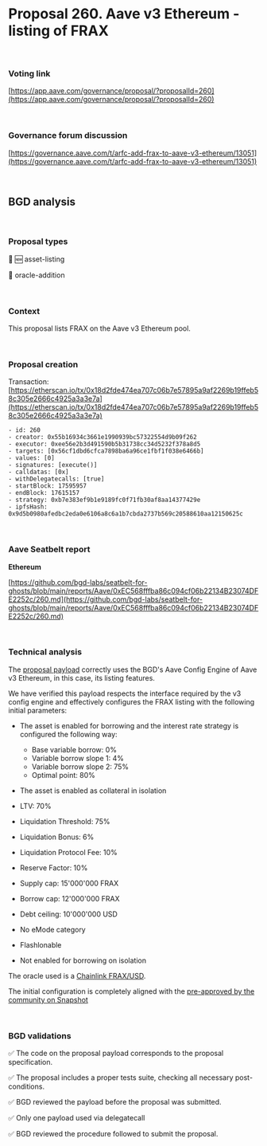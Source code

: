 # Proposal 260. Aave v3 Ethereum - listing of FRAX

<br>

### Voting link

[https://app.aave.com/governance/proposal/?proposalId=260](https://app.aave.com/governance/proposal/?proposalId=260)

<br>

### Governance forum discussion

[https://governance.aave.com/t/arfc-add-frax-to-aave-v3-ethereum/13051](https://governance.aave.com/t/arfc-add-frax-to-aave-v3-ethereum/13051)

<br>

## BGD analysis

<br>

### Proposal types

:gem: :new: asset-listing

:crystal_ball: oracle-addition

<br>

### Context

This proposal lists FRAX on the Aave v3 Ethereum pool.


<br>

### Proposal creation

Transaction: [https://etherscan.io/tx/0x18d2fde474ea707c06b7e57895a9af2269b19ffeb58c305e2666c4925a3a3e7a](https://etherscan.io/tx/0x18d2fde474ea707c06b7e57895a9af2269b19ffeb58c305e2666c4925a3a3e7a)

```
- id: 260
- creator: 0x55b16934c3661e1990939bc57322554d9b09f262
- executor: 0xee56e2b3d491590b5b31738cc34d5232f378a8d5
- targets: [0x56cf1dbd6cfca7898ba6a96ce1fbf1f038e6466b]
- values: [0]
- signatures: [execute()]
- calldatas: [0x]
- withDelegatecalls: [true]
- startBlock: 17595957
- endBlock: 17615157
- strategy: 0xb7e383ef9b1e9189fc0f71fb30af8aa14377429e
- ipfsHash: 0x9d5b0980afedbc2eda0e6106a8c6a1b7cbda2737b569c20588610aa12150625c
```

<br>

### Aave Seatbelt report

**Ethereum**

[https://github.com/bgd-labs/seatbelt-for-ghosts/blob/main/reports/Aave/0xEC568fffba86c094cf06b22134B23074DFE2252c/260.md](https://github.com/bgd-labs/seatbelt-for-ghosts/blob/main/reports/Aave/0xEC568fffba86c094cf06b22134B23074DFE2252c/260.md)


<br>

### Technical analysis

The [proposal payload](https://etherscan.io/address/0x56cf1dbd6cfca7898ba6a96ce1fbf1f038e6466b#code#F1#L33) correctly uses the BGD's Aave Config Engine of Aave v3 Ethereum, in this case, its listing features.

We have verified this payload respects the interface required by the v3 config engine and effectively configures the FRAX listing with the following initial parameters:

- The asset is enabled for borrowing and the interest rate strategy is configured the following way:
  - Base variable borrow: 0%
  - Variable borrow slope 1: 4%
  - Variable borrow slope 2: 75%
  - Optimal point: 80%

- The asset is enabled as collateral in isolation
- LTV: 70%
- Liquidation Threshold: 75%
- Liquidation Bonus: 6%
- Liquidation Protocol Fee: 10%
- Reserve Factor: 10%
- Supply cap: 15'000'000 FRAX
- Borrow cap: 12'000'000 FRAX
- Debt ceiling: 10'000'000 USD
- No eMode category
- Flashlonable
- Not enabled for borrowing on isolation

The oracle used is a [Chainlink FRAX/USD](https://etherscan.io/address/0xB9E1E3A9feFf48998E45Fa90847ed4D467E8BcfD#readContract#F8).

The initial configuration is completely aligned with the [pre-approved by the community on Snapshot](https://snapshot.org/#/aave.eth/proposal/0xf0a3ef553905b03d36e0982719cfe25e85d97f563c3ef401f25e8455960576f8)


<br>

### BGD validations

:white_check_mark: The code on the proposal payload corresponds to the proposal specification.

:white_check_mark: The proposal includes a proper tests suite, checking all necessary post-conditions.

:white_check_mark: BGD reviewed the payload before the proposal was submitted.

:white_check_mark: Only one payload used via delegatecall

:white_check_mark: BGD reviewed the procedure followed to submit the proposal.
